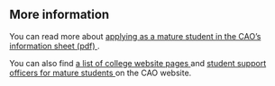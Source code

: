 ##  More information

You can read more about [ applying as a mature student in the CAO’s
information sheet (pdf)
](https://www2.cao.ie/downloads/documents/2024/infosheets/mature_infosheet_2024.pdf)
.

You can also find [ a list of college website pages
](https://www.cao.ie/index.php?page=mature_list) and [ student support
officers for mature students
](https://www.cao.ie/index.php?page=hei&type=mature) on the CAO website.
